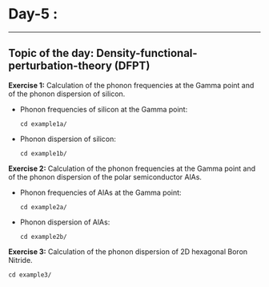 # Day-5 :
---------

## Topic of the day: Density-functional-perturbation-theory (DFPT)

**Exercise 1:** Calculation of the phonon frequencies at the Gamma point and of the phonon dispersion of silicon.

  - Phonon frequencies of silicon at the Gamma point:
  
        cd example1a/
        
  - Phonon dispersion of silicon:
  
        cd example1b/
    
**Exercise 2:** Calculation of the phonon frequencies at the Gamma point and of the phonon dispersion of the polar semiconductor AlAs.
    
  - Phonon frequencies of AlAs at the Gamma point:
  
        cd example2a/
  - Phonon dispersion of AlAs:
  
        cd example2b/        
    
**Exercise 3:** Calculation of the phonon dispersion of 2D hexagonal Boron Nitride.

    cd example3/
